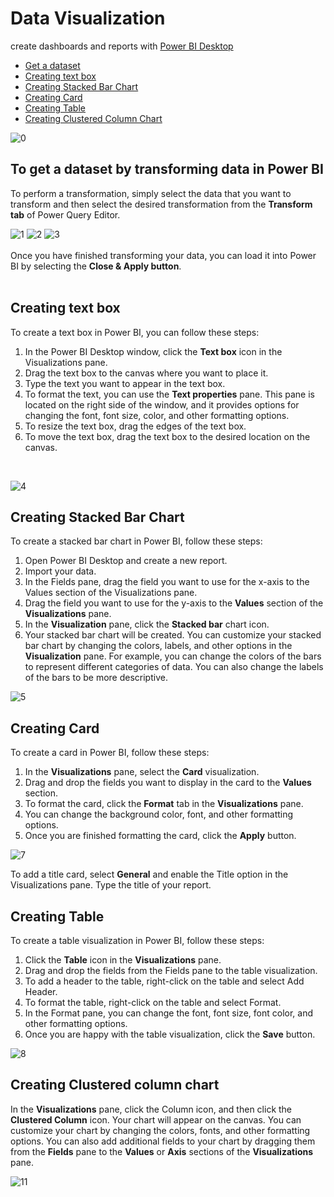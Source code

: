 Data Visualization
============
create dashboards and reports with [Power BI Desktop](https://cloud.google.com/composer?hl=en)
<br>

- [Get a dataset](03-data-visualization.md#To-get-a-dataset-by-transforming-data-in-Power-BI)
- [Creating text box](03-data-visualization.md#Creating-text-box)
- [Creating Stacked Bar Chart](03-data-visualization.md#Creating-Stacked-Bar-Chart)
- [Creating Card](03-data-visualization.md#Creating-Card)
- [Creating Table](03-data-visualization.md#Creating-Table)
- [Creating Clustered Column Chart](03-data-visualization.md#Creating-Clustered-Column-Chart)

![0](/images/power-bi0.png)


## To get a dataset by transforming data in Power BI
To perform a transformation, simply select the data that you want to transform and then select the desired transformation from the **Transform tab** of Power Query Editor.

![1](/images/power-bi1.png)
![2](/images/power-bi2.png)
![3](/images/power-bi3.png)
<br>
<br>
Once you have finished transforming your data, you can load it into Power BI by selecting the **Close & Apply button**.
<br>
<br>
## Creating text box
To create a text box in Power BI, you can follow these steps:<br>

1. In the Power BI Desktop window, click the **Text box** icon in the Visualizations pane.<br>
2. Drag the text box to the canvas where you want to place it.<br>
3. Type the text you want to appear in the text box.
4. To format the text, you can use the **Text properties** pane. This pane is located on the right side of the window, and it provides options for changing the font, font size, color, and other formatting options.<br>
5. To resize the text box, drag the edges of the text box.<br>
6. To move the text box, drag the text box to the desired location on the canvas.<br>
<br>

![4](/images/power-bi4.png)

## Creating Stacked Bar Chart
To create a stacked bar chart in Power BI, follow these steps:<br>

1. Open Power BI Desktop and create a new report.
2. Import your data.
3. In the Fields pane, drag the field you want to use for the x-axis to the Values section of the Visualizations pane.
4. Drag the field you want to use for the y-axis to the **Values** section of the **Visualizations** pane.
5. In the **Visualization** pane, click the **Stacked bar** chart icon.
6. Your stacked bar chart will be created. You can customize your stacked bar chart by changing the colors, labels, and other options in the **Visualization** pane. For example, you can change the colors of the bars to represent different categories of data. You can also change the labels of the bars to be more descriptive.

![5](/images/power-bi5.png)

## Creating Card

To create a card in Power BI, follow these steps:<br>

1. In the **Visualizations** pane, select the **Card** visualization.
2. Drag and drop the fields you want to display in the card to the **Values** section.
3. To format the card, click the **Format** tab in the **Visualizations** pane.
4. You can change the background color, font, and other formatting options.
5. Once you are finished formatting the card, click the **Apply** button.

![7](/images/power-bi7.png)

To add a title card, select **General** and enable the Title option in the Visualizations pane. Type the title of your report. <br>

## Creating Table

To create a table visualization in Power BI, follow these steps:<br>

1. Click the **Table** icon in the **Visualizations** pane.
2. Drag and drop the fields from the Fields pane to the table visualization.
3. To add a header to the table, right-click on the table and select Add Header.
4. To format the table, right-click on the table and select Format.
5. In the Format pane, you can change the font, font size, font color, and other formatting options.
6. Once you are happy with the table visualization, click the **Save** button.

![8](/images/power-bi8.png)

## Creating Clustered column chart
In the **Visualizations** pane, click the Column icon, and then click the **Clustered Column** icon.
Your chart will appear on the canvas. You can customize your chart by changing the colors, fonts, and other formatting options. You can also add additional fields to your chart by dragging them from the **Fields** pane to the **Values** or **Axis** sections of the **Visualizations** pane.

![11](/images/power-bi10.png)
